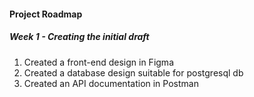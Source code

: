 #### Project Roadmap
##### Week 1 - Creating the initial draft
1. Created a front-end design in Figma
2. Created a database design suitable for postgresql db
3. Created an API documentation in Postman

